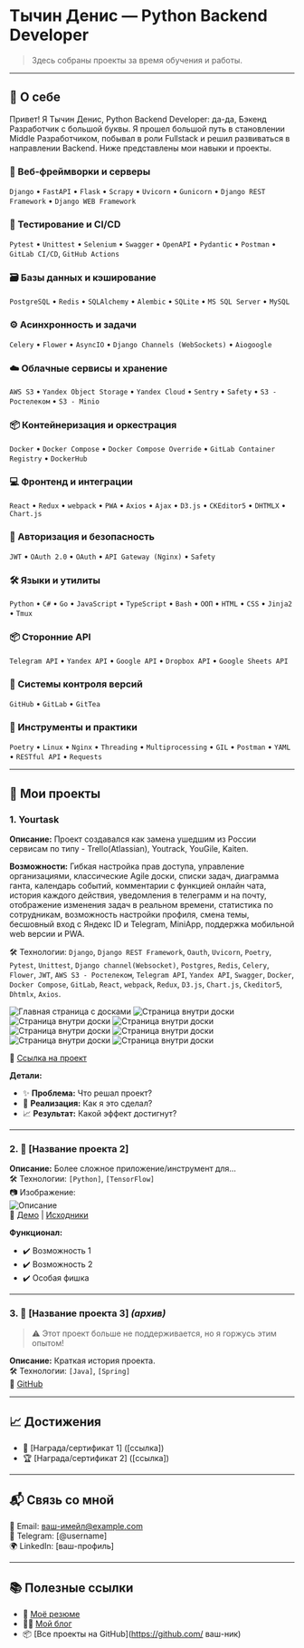 # Тычин Денис — Python Backend Developer

> Здесь собраны проекты за время обучения и работы.

---

## 📌 О себе

Привет! Я Тычин Денис, Python Backend Developer: да-да, Бэкенд Разработчик с большой буквы.
Я прошел большой путь в становлении Middle Разработчиком, побывал в роли Fullstack и решил развиваться в направлении Backend.
Ниже представлены мои навыки и проекты.

### 🧱 Веб-фреймворки и серверы
`Django` • `FastAPI` • `Flask` • `Scrapy` • `Uvicorn` • `Gunicorn` • `Django REST Framework` • `Django WEB Framework`

### 🧪 Тестирование и CI/CD
`Pytest` • `Unittest` • `Selenium` • `Swagger` • `OpenAPI` • `Pydantic` • `Postman` • `GitLab CI/CD`, `GitHub Actions`

### 🗃️ Базы данных и кэширование
`PostgreSQL` • `Redis` • `SQLAlchemy` • `Alembic` • `SQLite` • `MS SQL Server` • `MySQL`

### ⚙️ Асинхронность и задачи
`Celery` • `Flower` • `AsyncIO` • `Django Channels (WebSockets)` • `Aiogoogle`

### ☁️ Облачные сервисы и хранение
`AWS S3` • `Yandex Object Storage` • `Yandex Cloud` • `Sentry` • `Safety` • `S3 - Ростелеком` • `S3 - Minio` 

### 📦 Контейнеризация и оркестрация
`Docker` • `Docker Compose` • `Docker Compose Override` • `GitLab Container Registry` • `DockerHub`

### 💻 Фронтенд и интеграции
`React` • `Redux` • `webpack` • `PWA` • `Axios` • `Ajax` • `D3.js` • `CKEditor5` • `DHTMLX` • `Chart.js`

### 🔐 Авторизация и безопасность
`JWT` • `OAuth 2.0` • `OAuth` • `API Gateway (Nginx)` • `Safety`

### 🛠️ Языки и утилиты
`Python` • `C#` • `Go` • `JavaScript` • `TypeScript` • `Bash` • `ООП` • `HTML` • `CSS` • `Jinja2` • `Tmux`

### 📦 Сторонние API
`Telegram API` • `Yandex API` • `Google API` • `Dropbox API` • `Google Sheets API` 

### 🔄 Системы контроля версий  
`GitHub` • `GitLab` • `GitTea`

### 🧰 Инструменты и практики  
`Poetry` • `Linux` • `Nginx` • `Threading` • `Multiprocessing` • `GIL` • `Postman` • `YAML` • `RESTful API` • `Requests`


---

## 🧩 Мои проекты

### 1. Yourtask
**Описание:**
Проект создавался как замена ушедшим из России сервисам по типу - Trello(Atlassian), Youtrack, YouGile, Kaiten.

**Возможности:** 
Гибкая настройка прав доступа, управление организациями, классические Agile доски, списки задач, диаграмма ганта, календарь событий,
комментарии с функцией онлайн чата, история каждого действия, уведомления в телеграмм и на почту, отображение изменения задач в реальном времени,
статистика по сотрудникам, возможность настройки профиля, смена темы, бесшовный вход с Яндекс ID и Telegram, MiniApp, поддержка мобильной web версии и PWA.

🛠 Технологии: `Django`, `Django REST Framework`, `Oauth`, `Uvicorn`, `Poetry`, `Pytest`, `Unittest`, `Django channel(Websocket)`, `Postgres`, `Redis`, `Celery`, `Flower`, `JWT`,
`AWS S3 - Ростелеком`, `Telegram API`, `Yandex API`, `Swagger`, `Docker`, `Docker Compose`, `GitLab`, `React`, `webpack`, `Redux`, `D3.js`, `Chart.js`, `Ckeditor5`, `Dhtmlx`, `Axios`.

![Главная страница с досками](https://downloader.disk.yandex.ru/preview/408a740f7edb444615b3c88f6109693edd12844d20f888798b48b47e113a9bf6/68750da9/w9c4U69O5dg6G_40qze50dtAqewHKAEEtYiUR3yledMDDizcxK6LRCaAsiZy2fWn-PjAaNJdN_KZ7L9TqMSTYA%3D%3D?uid=0&filename=%D0%A1%D0%BD%D0%B8%D0%BC%D0%BE%D0%BA%20%D1%8D%D0%BA%D1%80%D0%B0%D0%BD%D0%B0%202025-04-20%20193906.png&disposition=inline&hash=&limit=0&content_type=image%2Fpng&owner_uid=0&tknv=v3&size=2560x1271)
![Страница внутри доски](https://downloader.disk.yandex.ru/preview/c817f0f40a0b4a5691d7860a44e155d3c50e051ff154e2346a3ef65590e78a33/68750e55/xlcKcb89GKo6Qa0CcdbE53KFfy9ihnxOQpt1l8125zQdejfl5tzh6X--4n0PR8nknecTxIeMP_VQsfg1ZqOBUQ%3D%3D?uid=0&filename=%D0%A1%D0%BD%D0%B8%D0%BC%D0%BE%D0%BA%20%D1%8D%D0%BA%D1%80%D0%B0%D0%BD%D0%B0%202025-04-20%20193833.png&disposition=inline&hash=&limit=0&content_type=image%2Fpng&owner_uid=0&tknv=v3&size=2048x2048)
![Страница внутри доски](https://downloader.disk.yandex.ru/preview/c817f0f40a0b4a5691d7860a44e155d3c50e051ff154e2346a3ef65590e78a33/68750e55/xlcKcb89GKo6Qa0CcdbE53KFfy9ihnxOQpt1l8125zQdejfl5tzh6X--4n0PR8nknecTxIeMP_VQsfg1ZqOBUQ%3D%3D?uid=0&filename=%D0%A1%D0%BD%D0%B8%D0%BC%D0%BE%D0%BA%20%D1%8D%D0%BA%D1%80%D0%B0%D0%BD%D0%B0%202025-04-20%20193833.png&disposition=inline&hash=&limit=0&content_type=image%2Fpng&owner_uid=0&tknv=v3&size=2048x2048)
![Страница внутри доски](https://downloader.disk.yandex.ru/preview/c817f0f40a0b4a5691d7860a44e155d3c50e051ff154e2346a3ef65590e78a33/68750e55/xlcKcb89GKo6Qa0CcdbE53KFfy9ihnxOQpt1l8125zQdejfl5tzh6X--4n0PR8nknecTxIeMP_VQsfg1ZqOBUQ%3D%3D?uid=0&filename=%D0%A1%D0%BD%D0%B8%D0%BC%D0%BE%D0%BA%20%D1%8D%D0%BA%D1%80%D0%B0%D0%BD%D0%B0%202025-04-20%20193833.png&disposition=inline&hash=&limit=0&content_type=image%2Fpng&owner_uid=0&tknv=v3&size=2048x2048)
![Страница внутри доски](https://downloader.disk.yandex.ru/preview/c817f0f40a0b4a5691d7860a44e155d3c50e051ff154e2346a3ef65590e78a33/68750e55/xlcKcb89GKo6Qa0CcdbE53KFfy9ihnxOQpt1l8125zQdejfl5tzh6X--4n0PR8nknecTxIeMP_VQsfg1ZqOBUQ%3D%3D?uid=0&filename=%D0%A1%D0%BD%D0%B8%D0%BC%D0%BE%D0%BA%20%D1%8D%D0%BA%D1%80%D0%B0%D0%BD%D0%B0%202025-04-20%20193833.png&disposition=inline&hash=&limit=0&content_type=image%2Fpng&owner_uid=0&tknv=v3&size=2048x2048)
![Страница внутри доски](https://downloader.disk.yandex.ru/preview/c817f0f40a0b4a5691d7860a44e155d3c50e051ff154e2346a3ef65590e78a33/68750e55/xlcKcb89GKo6Qa0CcdbE53KFfy9ihnxOQpt1l8125zQdejfl5tzh6X--4n0PR8nknecTxIeMP_VQsfg1ZqOBUQ%3D%3D?uid=0&filename=%D0%A1%D0%BD%D0%B8%D0%BC%D0%BE%D0%BA%20%D1%8D%D0%BA%D1%80%D0%B0%D0%BD%D0%B0%202025-04-20%20193833.png&disposition=inline&hash=&limit=0&content_type=image%2Fpng&owner_uid=0&tknv=v3&size=2048x2048)
![Страница внутри доски](https://downloader.disk.yandex.ru/preview/c817f0f40a0b4a5691d7860a44e155d3c50e051ff154e2346a3ef65590e78a33/68750e55/xlcKcb89GKo6Qa0CcdbE53KFfy9ihnxOQpt1l8125zQdejfl5tzh6X--4n0PR8nknecTxIeMP_VQsfg1ZqOBUQ%3D%3D?uid=0&filename=%D0%A1%D0%BD%D0%B8%D0%BC%D0%BE%D0%BA%20%D1%8D%D0%BA%D1%80%D0%B0%D0%BD%D0%B0%202025-04-20%20193833.png&disposition=inline&hash=&limit=0&content_type=image%2Fpng&owner_uid=0&tknv=v3&size=2048x2048)
![Страница внутри доски](https://downloader.disk.yandex.ru/preview/c817f0f40a0b4a5691d7860a44e155d3c50e051ff154e2346a3ef65590e78a33/68750e55/xlcKcb89GKo6Qa0CcdbE53KFfy9ihnxOQpt1l8125zQdejfl5tzh6X--4n0PR8nknecTxIeMP_VQsfg1ZqOBUQ%3D%3D?uid=0&filename=%D0%A1%D0%BD%D0%B8%D0%BC%D0%BE%D0%BA%20%D1%8D%D0%BA%D1%80%D0%B0%D0%BD%D0%B0%202025-04-20%20193833.png&disposition=inline&hash=&limit=0&content_type=image%2Fpng&owner_uid=0&tknv=v3&size=2048x2048)

🔗 [Ссылка на проект](https://yourtask.ru)

**Детали:**  
- ✨ **Проблема:** Что решал проект?  
- 🔧 **Реализация:** Как я это сделал?  
- 📈 **Результат:** Какой эффект достигнут?

---

### 2. 🎯 [Название проекта 2]
**Описание:** Более сложное приложение/инструмент для...  
🛠 Технологии: `[Python]`, `[TensorFlow]`  
📷 Изображение:  
![Описание](ссылка-на-скриншот)  
🔗 [Демо](https://example.com ) | [Исходники](https://github.com/example )

**Функционал:**  
- ✔️ Возможность 1  
- ✔️ Возможность 2  
- ✔️ Особая фишка

---

### 3. 🎯 [Название проекта 3] *(архив)*
> ⚠️ Этот проект больше не поддерживается, но я горжусь этим опытом!

**Описание:** Краткая история проекта.  
🛠 Технологии: `[Java]`, `[Spring]`  
🔗 [GitHub](https://github.com/example )

---

## 📈 Достижения
- 🥇 [Награда/сертификат 1] ([ссылка])  
- 🏆 [Награда/сертификат 2] ([ссылка])

---

## 📬 Связь со мной
📩 Email: ваш-имейл@example.com  
💬 Telegram: [@username]  
🌍 LinkedIn: [ваш-профиль]  

---

## 📚 Полезные ссылки
- 📄 [Моё резюме](ссылка-на-pdf)  
- 🧑‍🏫 [Мой блог](https://example.com )  
- 📦 [Все проекты на GitHub](https://github.com/ ваш-ник)
